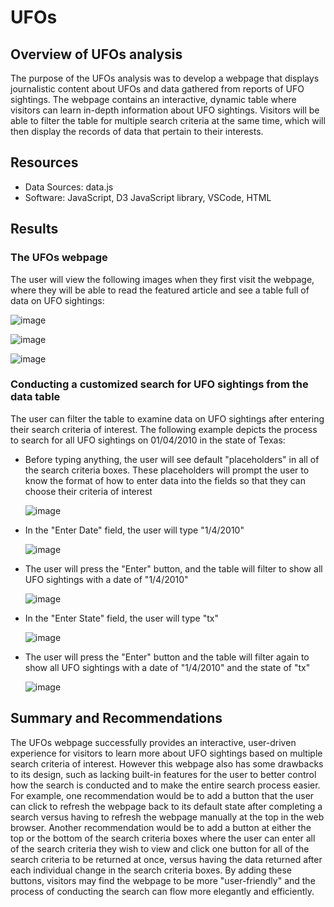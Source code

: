 # UFOs

## Overview of UFOs analysis
The purpose of the UFOs analysis was to develop a webpage that displays journalistic content about UFOs and data gathered from reports of UFO sightings. The webpage contains an interactive, dynamic table where visitors can learn in-depth information about UFO sightings. Visitors will be able to filter the table for multiple search criteria at the same time, which will then display the records of data that pertain to their interests.

## Resources
- Data Sources: data.js
- Software: JavaScript, D3 JavaScript library, VSCode, HTML


## Results

### The UFOs webpage

The user will view the following images when they first visit the webpage, where they will be able to read the featured article and see a table full of data on UFO sightings:

  ![image](https://user-images.githubusercontent.com/85533099/139600293-0fc3f67e-46ce-4db6-a109-174d1ca92e67.png)
  
  ![image](https://user-images.githubusercontent.com/85533099/139600313-3d3a55e2-10e8-4778-8343-a4d276c10745.png)
  
  ![image](https://user-images.githubusercontent.com/85533099/139600314-e227e643-a26e-4af6-bb6e-f3d5abccd06e.png)

### Conducting a customized search for UFO sightings from the data table 

The user can filter the table to examine data on UFO sightings after entering their search criteria of interest. The following example depicts the process to search for all UFO sightings on 01/04/2010 in the state of Texas:

  - Before typing anything, the user will see default "placeholders" in all of the search criteria boxes. These placeholders will prompt the user to know the format of how to enter data into the fields so that they can choose their criteria of interest
     
      ![image](https://user-images.githubusercontent.com/85533099/139600666-44c75a3d-f421-4d8b-a39d-4d8c395ebaa6.png)
    
  - In the "Enter Date" field, the user will type "1/4/2010"
    
      ![image](https://user-images.githubusercontent.com/85533099/139600720-477b5f8c-5142-4c37-a6f6-47033e5f31b7.png)
      
  - The user will press the "Enter" button, and the table will filter to show all UFO sightings with a date of "1/4/2010"

      ![image](https://user-images.githubusercontent.com/85533099/139600784-4699c6eb-e443-4431-8dff-0bd0bbf93023.png)
      
  - In the "Enter State" field, the user will type "tx"
  
      ![image](https://user-images.githubusercontent.com/85533099/139600866-0069ad36-9a87-4c14-90c6-f6e48797b343.png)
      
  - The user will press the "Enter" button and the table will filter again to show all UFO sightings with a date of "1/4/2010" and the state of "tx"
    
      ![image](https://user-images.githubusercontent.com/85533099/139600907-77a46ccf-67a1-49e9-91cc-2cd977803938.png)

## Summary and Recommendations

The UFOs webpage successfully provides an interactive, user-driven experience for visitors to learn more about UFO sightings based on multiple search criteria of interest. However this webpage also has some drawbacks to its design, such as lacking built-in features for the user to better control how the search is conducted and to make the entire search process easier. For example, one recommendation would be to add a button that the user can click to refresh the webpage back to its default state after completing a search versus having to refresh the webpage manually at the top in the web browser. Another recommendation would be to add a button at either the top or the bottom of the search criteria boxes where the user can enter all of the search criteria they wish to view and click one button for all of the search criteria to be returned at once, versus having the data returned after each individual change in the search criteria boxes. By adding these buttons, visitors may find the webpage to be more "user-friendly" and the process of conducting the search can flow more elegantly and efficiently. 
